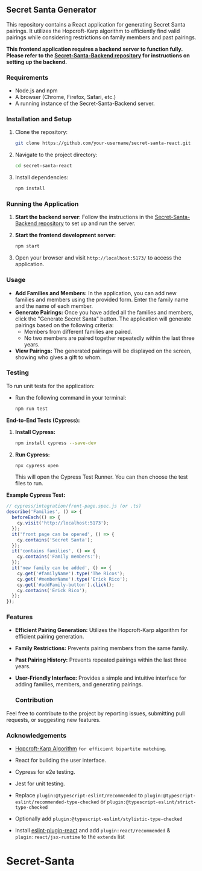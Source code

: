 ## Secret Santa Generator

This repository contains a React application for generating Secret Santa pairings. It utilizes the Hopcroft-Karp algorithm to efficiently find valid pairings while considering restrictions on family members and past pairings.

**This frontend application requires a backend server to function fully. Please refer to the [Secret-Santa-Backend repository](https://github.com/erriza/Secret-Santa-Backend) for instructions on setting up the backend.**

### Requirements

* Node.js and npm
* A browser (Chrome, Firefox, Safari, etc.)
* A running instance of the Secret-Santa-Backend server.

### Installation and Setup

1. Clone the repository:
   ```bash
   git clone https://github.com/your-username/secret-santa-react.git
   ```

2. Navigate to the project directory:
   ```bash
   cd secret-santa-react
   ```

3. Install dependencies:
   ```bash
   npm install
   ```

### Running the Application

1. **Start the backend server**: Follow the instructions in the [Secret-Santa-Backend repository](https://github.com/erriza/Secret-Santa-Backend) to set up and run the server.
2. **Start the frontend development server:**
   ```bash
   npm start
   ```

3. Open your browser and visit `http://localhost:5173/` to access the application.

### Usage

- **Add Families and Members:**
  In the application, you can add new families and members using the provided form. Enter the family name and the name of each member.
- **Generate Pairings:**
  Once you have added all the families and members, click the "Generate Secret Santa" button. The application will generate pairings based on the following criteria:
    - Members from different families are paired.
    - No two members are paired together repeatedly within the last three years.
- **View Pairings:**
  The generated pairings will be displayed on the screen, showing who gives a gift to whom.

### Testing

To run unit tests for the application:
- Run the following command in your terminal:

  ```bash
  npm run test
  ```

**End-to-End Tests (Cypress):**
1. **Install Cypress:**
   ```bash
   npm install cypress --save-dev
   ```
2. **Run Cypress:**
   ```bash
   npx cypress open
   ```
   This will open the Cypress Test Runner.  You can then choose the test files to run.

**Example Cypress Test:**
```javascript
// cypress/integration/front-page.spec.js (or .ts)
describe('Families', () => { 
  beforeEach(() => {
    cy.visit('http://localhost:5173');
  });
  it('front page can be opened', () => { 
    cy.contains('Secret Santa');
  });
  it('contains families', () => {
    cy.contains('Family members:');
  });
  it('new family can be added', () => {
    cy.get('#familyName').type('The Ricos');
    cy.get('#memberName').type('Erick Rico');
    cy.get('#addFamily-button').click();
    cy.contains('Erick Rico');
  });
});
```

### Features

- **Efficient Pairing Generation:** Utilizes the Hopcroft-Karp algorithm for efficient pairing generation.
- **Family Restrictions:** Prevents pairing members from the same family.
- **Past Pairing History:** Prevents repeated pairings within the last three years.
- **User-Friendly Interface:** Provides a simple and intuitive interface for adding families, members, and generating pairings.

  ### Contribution

Feel free to contribute to the project by reporting issues, submitting pull requests, or suggesting new features.

  ### Acknowledgements

  - [Hopcroft-Karp Algorithm](https://en.wikipedia.org/wiki/Hopcroft%E2%80%93Karp_algorithm) `for efficient bipartite matching`.

  - React for building the user interface.

  - Cypress for e2e testing.

  - Jest for unit testing.

- Replace `plugin:@typescript-eslint/recommended` to `plugin:@typescript-eslint/recommended-type-checked` or `plugin:@typescript-eslint/strict-type-checked`
- Optionally add `plugin:@typescript-eslint/stylistic-type-checked`
- Install [eslint-plugin-react](https://github.com/jsx-eslint/eslint-plugin-react) and add `plugin:react/recommended` & `plugin:react/jsx-runtime` to the `extends` list
# Secret-Santa
